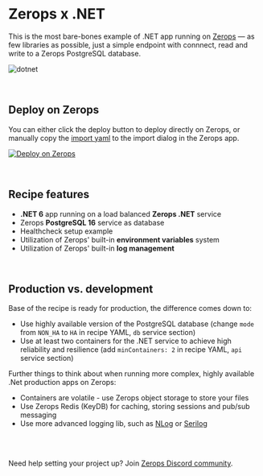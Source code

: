 # Zerops x .NET
This is the most bare-bones example of .NET app running on [Zerops](https://zerops.io) — as few libraries as possible, just a simple endpoint with connnect, read and write to a Zerops PostgreSQL database.

![dotnet](https://github.com/zeropsio/recipe-shared-assets/blob/main/covers/cover-dotnet.png)

<br />

## Deploy on Zerops
You can either click the deploy button to deploy directly on Zerops, or manually copy the [import yaml](https://github.com/zeropsio/recipe-dotnet/blob/main/zerops-project-import.yml) to the import dialog in the Zerops app.

[![Deploy on Zerops](https://github.com/zeropsio/recipe-shared-assets/blob/main/deploy-button/green/deploy-button.svg)](https://app.zerops.io/recipe/dotnet)

<br/>

## Recipe features
- **.NET 6** app running on a load balanced **Zerops .NET** service
- Zerops **PostgreSQL 16** service as database
- Healthcheck setup example
- Utilization of Zerops' built-in **environment variables** system
- Utilization of Zerops' built-in **log management**

<br/>

## Production vs. development

Base of the recipe is ready for production, the difference comes down to:

- Use highly available version of the PostgreSQL database (change `mode` from `NON_HA` to `HA` in recipe YAML, `db` service section)
- Use at least two containers for the .NET service to achieve high reliability and resilience (add `minContainers: 2` in recipe YAML, `api` service section)

Further things to think about when running more complex, highly available .Net production apps on Zerops:

- Containers are volatile - use Zerops object storage to store your files
- Use Zerops Redis (KeyDB) for caching, storing sessions and pub/sub messaging
- Use more advanced logging lib, such as [NLog](https://github.com/NLog/NLog) or [Serilog](https://github.com/serilog/serilog)

<br/>
<br/>

Need help setting your project up? Join [Zerops Discord community](https://discord.com/invite/WDvCZ54).

